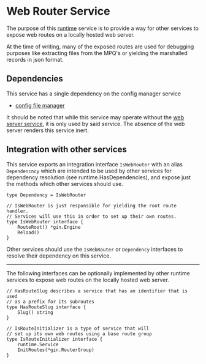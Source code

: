 # Web Router Service
The purpose of this [runtime](https://github.com/gravestench/runtime) service is
to provide a way for other services to expose web routes on a locally hosted 
web server. 

At the time of writing, many of the exposed routes are used for
debugging purposes like extracting files from the MPQ's or yielding the
marshalled records in json format.

## Dependencies
This service has a single dependency on the config manager service
* [config file manager](../config_file)

It should be noted that while this service may operate without the
[web server service](../web_server), it is only used by said service. The 
absence of the web server renders this service inert.

## Integration with other services
This service exports an integration interface `IsWebRouter` with an alias
`Dependencncy` which are intended to be used by other services for dependency
resolution (see runtime.HasDependencies), and expose just the methods which
other services should use.
```golang
type Dependency = IsWebRouter

// IsWebRouter is just responsible for yielding the root route handler.
// Services will use this in order to set up their own routes.
type IsWebRouter interface {
    RouteRoot() *gin.Engine
    Reload()
}
```

Other services should use the `IsWebRouter` or `Dependency` interfaces to resolve
their dependency on this service.

_____________

The following interfaces can be optionally implemented by other runtime services
to expose web routes on the locally hosted web server.

```golang
// HasRouteSlug describes a service that has an identifier that is used
// as a prefix for its subroutes
type HasRouteSlug interface {
    Slug() string
}
```
```golang
// IsRouteInitializer is a type of service that will
// set up its own web routes using a base route group
type IsRouteInitializer interface {
    runtime.Service
    InitRoutes(*gin.RouterGroup)
}
```
